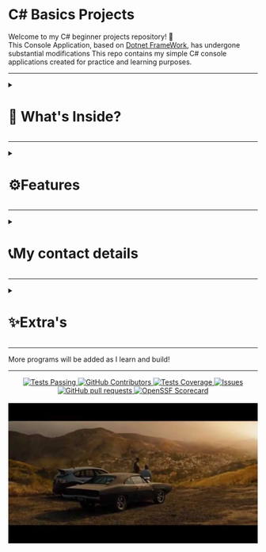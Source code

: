 # C# Basics Projects

Welcome to my C# beginner projects repository! 👋  
This Console Application, based on [Dotnet FrameWork](https://dotnet.microsoft.com/en-us/), has undergone
substantial modifications
This repo contains my simple C# console applications created for practice and learning purposes.

---   

<details>
  <summary><h1>🧠 What's Inside?</h1></summary>
  
<details>
<summary><h4>🔢 Odd and Even Number Generator </h4></summary>
  
A basic console application that asks the user for a number and tells whether it is [odd or even](https://github.com/abxyzzzzz/c-/tree/main/odd%20and%20even%20genrator).
 
</details>
  
<details>
  <summary><h4>🎓School marks system</h4></summary>   
  
  A simple console-based application in C# that calculates the percentage and division of a Class 10 CBSE [student based](https://github.com/abxyzzzzz/c-/blob/main/school%20marks%20system) on marks entered for five subjects.

</details>


<details>
  <summary><h4>🎟️Event Registration Console App</h4></summary>
       
  A simple interactive C# console application that simulates a student registering for a [college event](https://github.com/abxyzzzzz/c-/tree/main/Event%20Registration%20Console%20App). The program collects basic information, checks eligibility based on experience, and allows users to manage notification preferences.

</details>

<details>
  <summary><h4>🔄💡Swap two numbers</h4></summary>
  
A simple C# console application that takes [two numbers](https://github.com/abxyzzzzz/c-/blob/main/swap%20two%20numbers) as input and swaps their values using a temporary variable.

</details>

<details>
<summary><h4>💰Simple Intrest</h4></summary>

This is a beginner-friendly C# console application that calculates [Simple Interest](https://github.com/abxyzzzzz/c-/tree/main/Simple%20Intrest) based on user input for:
- Principal Amount (P)💵
- Annual Interest Rate (R)📅 
- Time Period in Years (T)💯
  
  📐Formula used:

```
Simple Interest (SI) = (P × R × T) / 100
```



  
</details>

<details>
  <summary><h4>🖩 Fibonacci Series Generator</h4></summary>

  This is a simple C# console application that generates the [Fibonacci series](https://github.com/abxyzzzzz/c-/tree/main/Fibibicini%20Series) up to a user-defined number of terms.
<h3>📌 What It Does?:</h3>

- Prompts the user to enter a number n 
- Displays the first n terms of the Fibonacci sequence
</details>

<details>
  <summary><h4>🌡️Fahrenheit & Celsius Converter</h4></summary>

  A simple console-based temperature converter program that converts temperatures between [Celsius and Fahrenheit](https://github.com/abxyzzzzz/c-/blob/main/Fahrenheit%20To%20Celsius) based on user input.
</details>

<details>
  <summary><h4>🤓Arithmetic Operations with Encapsulations</h4></summary>

  This C# console application demonstrates the use of private fields, public properties, and methods to perform basic [arithmetic operations](https://github.com/abxyzzzzz/c-/blob/main/Public%20Calculator) on two numbers.

  <h3>📌 Key Concepts Illustrated:</h3>

  - Encapsulation: Private variables with public getters and setters (number1 and number2 properties)
  - Class Design: The Orange class encapsulates data and operations.
  - Arithmetic Methods: Addition, subtraction, multiplication, division, and a custom operation demonstrating BODMAS rules.

</details>

<details>
  <summary><h4>🔤ASCII Code Converter</h4></summary>
  
  A simple C# console application that converts between [ASCII symbols and decimal codes](https://github.com/abxyzzzzz/c-/tree/main/ASCII%20Code), and vice versa.
  
</details>

<details>
  <summary><h4>:🧮 Power & Square Root Calculator</h4></summary>

  This is a simple C# console application that allows users to calculate [exponents (powers) and square roots of numbers](https://github.com/abxyzzzzz/c-/tree/main/Power%20%26%20Sqaure%20Roots).
  
</details>

<details>
  <summary><h4>🔁Armstrong and palindrome</h4></summary>

  An Armstrong number (also known as a narcissistic number) is a number that is the sum of its own digits each [raised to the power](https://github.com/abxyzzzzz/c-/tree/main/Armstrong%20And%20Pl) of the number of digits.

Example:
153 → 1³ + 5³ + 3³ = 1 + 125 + 27 = 153

A Palindrome number is a number that remains the same when its digits are reversed.

Example:
121 → reversed → 121 ✔️
</details>

<details>
  <summary><h4>🖥️Digit Counter</h4></summary>

  Digit Counter is a simple C# console application that takes a numeric input from the user and counts the total number of digits in it. The program handles both positive and negative integers by ignoring the minus sign during the count.

It uses basic input/output functionality and string [manipulation to determine](https://github.com/abxyzzzzz/c-/blob/main/Digit%20Counter) the digit count, making it an ideal learning tool for beginners exploring C# fundamentals
</details>

<details>
  <summary><h4>🗂️File Hadeling</h4></summary>

  This File Handling Management System is a C# console application that provides basic file and folder operations. It is designed to help users interact with the file system directly from the console. [Users can store content](https://github.com/abxyzzzzz/c-/tree/main/File%20Handleing) in files, view the current working directory, create folders and files, and retrieve file information.


</details>

<details>
  <summary><h4>📏Perfect Sqaure</h4></summary>
This Perfect Square Checker is a C# console application that determines whether a given number is a perfect square or not. A perfect square is a number that can be expressed as the square of an integer (e.g., 4, 9, 16, 25, etc.).

The program uses Math.Sqrt() to calculate the [square root](https://github.com/abxyzzzzz/c-/tree/main/Perfect%20Sqaure) and checks whether squaring the result returns the original number. It also provides immediate feedback through the console.
  
</details>


<details>
  <summary><h4>💪Power and Square roots</h4></summary>

  Power & Square Root Calculator is a C# console application that performs two basic mathematical operations:

Exponents (Power) – Raise a base to a given exponent using Math.Pow()

Square Roots – Find the square root of a number using Math.Sqrt()

[The program](https://github.com/abxyzzzzz/c-/tree/main/Power%20%26%20Sqaure%20Roots) is interactive and runs inside a loop, letting users choose the operation type and input values through the console
</details>
</details>

---   

<details>
<summary><h1>⚙️Features</h1></summary>

<details>
  <summary><h4>🚀Features of Fibonacci Series</h4></summary>

  - Console-based user input
  - Dynamic generation of Fibonacci series
  - Basic input validation (n >= 1)
</details>

<details>
  <summary><h4>🚀Features of Simple intrest</h4></summary>

 - Console-based user interaction
 - Input validation through basic prompts
 - Instant interest calculation and display

</details>

<details>
  <summary><h4>🚀Features of Fahrenheit & Celsius Converter </h4></summary>

 - Clear and simple text-based user interface
 - Validates user selection (cf or fc)
 - Displays error message for invalid inputs
 - Console clears screen before running for clean display

</details>

<details>
  <summary><h4>🚀Features of Arithmetic Operations with Encapsulation </h4></summary>
  
  - User inputs two integer values.
  - The program performs
    - Addition
    - Subtraction
    - Multiplication
    - Division
    - Custom BODMAS operation: number1 + (number1 * number2)

</details>

<details>
  <summary><h4>🚀Features of Event Registration Console App </h4></summary>
  
-  Runs continuously until valid inputs are given using a while (true) loop and conditional exits.
-  Collects user information like name, college, event, and experience.
-   Validates event participation eligibility based on experience.
-    Uses Console.Clear() for a clean UI every time the loop runs.


</details>

<details>
  <summary><h4>🚀Features of Swap two numbers </h4></summary>

  - Engages users through a clean and user-friendly console interface
  - Greets the user and waits for any key press to proceed.
  - Swaps Three Numbers Without Using a Temporary Variable:
  - Clearly prints the new values of A, B, and C.


</details>

<details>
  <summary><h4>🚀Features of Odd and Even Genrator</h4></summary>

  - Simple and clean user interaction using the console.
  - Takes a number input from the user.
  - Uses modulus (%) operator to determine whether the number is even or odd.
  - Clears the console at the start using Console.Clear() for a neat display.


</details>

<details>
  <summary><h4>🚀Features of School Marks System</h4></summary>

  - Interactive text-based interface for Class 10th students.
  - Accepts marks for 5 subjects:
     - Maths
     - Science
     - Social Studies
     - Physical Education
     - English
  - Pass/Fail Evaluation
  - Clears console each time the program begins (Console.Clear()).
  - Repeats if any subject has marks > 100.
  - 🏅 Result Classification:
    - ❌ Below 36% → "FAILED"
    - 🥉 36% to <60% → "First Division"
    - 🥈 60% to <80% → "Second Division"
    - 🥇 80% to <90% → "Third Division"
    -  🏆 90% to 100% → "TOPPER"

</details>

<details>
  <summary><h4>🚀Features of ASCII Code Converter</h4></summary>

  - Enter a character, and the app returns its ASCII decimal value.
  - Enter an ASCII decimal value, and the app returns the corresponding character.
  - Interactive and clear console instructions make it easy to use


</details>

<details>
  <summary><h4>🚀Features of  Power & Square Root Calculator</h4></summary>

  - Interactive console interface.
  - Calculate the power of a base number.
  - Compute the square root of a number.
  - Input validation for exponent/square root mode selection.
  - Uses built-in Math.Pow() and Math.Sqrt() functions.
   

  
</details>

<details>
  <summary><h4>🚀Features of Armstrong and Palidrome</h4></summary>

  - Validates if a number is an Armstrong number (like 153, 370, etc.)
  - Verifies if a number reads the same forwards and backwards (like 121, 1331, etc.)
  - Separated logic into IsArmstrong() and IsPalindrome() methods
  - Uses mathematical logic with Math.Pow() and digit manipulation
</details>

<details>
  <summary><h4>🚀Features of Digit Countr</h4></summary>

  - Counts the number of digits in an integer
  - Handles negative numbers by excluding the minus sign
  - Beginner-friendly and clean C# code
</details>

<details>
  <summary><h4>🚀Features of File Handling</h4></summary>

  - Allows users to input text and save it into a .txt file with a custom filename.
  - Shows the current working directory where the application is running
  - Lets users create a new folder and a file inside it, with custom content.
  - Displays file name, size in bytes, and its full directory path.


</details>

<details>
  <summary><h4>🚀Features of Perfect Square</h4></summary>

- Square Root Calculation using Math.Sqrt()
- Perfect Square Detection logic using integer squaring
- Beginner-Friendly Code
- Detects and flags numbers that are not perfect squares
- Console-based interaction
  
</details>

<details>
  <summary><h4>🚀Features of Power & Sqaure Roots</h4></summary>

  - Calculate Powers (e.g., 2⁵ = 32)
  - Calculate Square Roots (e.g., √25 = 5
  - Loop with Option Selection using while (true)
  - Input-based Operation Mode (Press E for exponent, S for square root)
</details>








</details>

---  

<details>
  <summary><h1>📞My contact details</h1></summary>
MyEmail:

```
brunogoyal2007@gmail.com
```

</details>

---    

<details>
  <summary><h1>✨Extra's</h1></summary>
  <div align="center">
  
[MY OTHER SKILLS: ](https://docs.google.com/document/d/1R4oT1SaNipqySHzsJg9wNgBuXHwG3Mua6GJbU0uutD4/edit?usp=drive_link)
</div>
</details>

---  
More programs will be added as I learn and build!

---


  <p align="center">
    <a href="https://github.com/anuraghazra/github-readme-stats/actions">
      <img alt="Tests Passing" src="https://github.com/abxyzzzzz/github-readme-stats/dotnet.yml/Test/badge.svg" />
    </a>
    <a href="https://github.com/anuraghazra/github-readme-stats/graphs/contributors">
      <img alt="GitHub Contributors" src="https://img.shields.io/github/contributors/anuraghazra/github-readme-stats" />
    </a>
    <a href="https://codecov.io/gh/anuraghazra/github-readme-stats">
      <img alt="Tests Coverage" src="https://codecov.io/gh/anuraghazra/github-readme-stats/branch/master/graph/badge.svg" />
    </a>
    <a href="https://github.com/anuraghazra/github-readme-stats/issues">
      <img alt="Issues" src="https://img.shields.io/github/issues/anuraghazra/github-readme-stats?color=0088ff" />
    </a>
    <a href="https://github.com/anuraghazra/github-readme-stats/pulls">
      <img alt="GitHub pull requests" src="https://img.shields.io/github/issues-pr/anuraghazra/github-readme-stats?color=0088ff" />
    </a>
    <a href="https://securityscorecards.dev/viewer/?uri=github.com/anuraghazra/github-readme-stats">
      <img alt="OpenSSF Scorecard" src="https://api.securityscorecards.dev/projects/github.com/anuraghazra/github-readme-stats/badge" />
    </a>
    <br />
    <br />
    <a href="https://vercel.com?utm\_source=github\_readme\_stats\_team\&utm\_campaign=oss">
      <img src="./demo_screenshots/satsiying.jpg"/>
    </a>
  </p>









